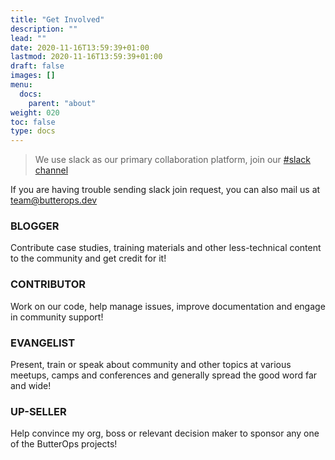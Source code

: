 ```yaml
---
title: "Get Involved"
description: ""
lead: ""
date: 2020-11-16T13:59:39+01:00
lastmod: 2020-11-16T13:59:39+01:00
draft: false
images: []
menu:
  docs:
    parent: "about"
weight: 020
toc: false
type: docs
---
```


> We use slack as our primary collaboration platform, join our [#slack channel](https://butterops.slack.com)

If you are having trouble sending slack join request, you can also mail us at [team@butterops.dev](mailto:team@butterops.dev)

### BLOGGER 

Contribute case studies, training materials and other less-technical content to the community and get credit for it!

### CONTRIBUTOR 
Work on our code, help manage issues, improve documentation and engage in community support!

### EVANGELIST 
Present, train or speak about community and other topics at various meetups, camps and conferences and generally spread the good word far and wide!

### UP-SELLER 
Help convince my org, boss or relevant decision maker to sponsor any one of the ButterOps projects!